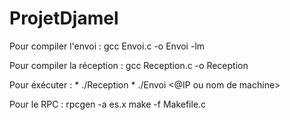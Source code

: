 # ProjetDjamel

Pour compiler l'envoi : gcc Envoi.c -o Envoi -lm

Pour compiler la réception : gcc Reception.c -o Reception

Pour éxécuter :
	* ./Reception
	* ./Envoi <@IP ou nom de machine>
	
Pour le RPC :
	rpcgen -a es.x
	make -f Makefile.c
	
